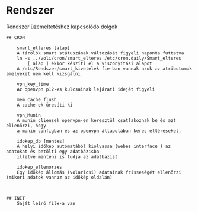 # Rendszer
Rendszer üzemeltetéshez kapcsolódó dolgok

    ## CRON

	    smart_elteres [alap]
		A tárolók smart státuszának változását figyeli naponta futtatva
		ln -s ../voli/cron/smart_elteres /etc/cron.daily/Smart_elteres
		    [ alap ] ekkor készíti el a viszonyítási alapot
		A /etc/Rendszer/smart_kivetelek fie-ban vannak azok az atributumok amelyeket nem kell vizsgálni

	    vpn_key_time
		Az openvpn p12-es kulcsainak lejárati idejét figyeli

	    mem_cache_flush
		A cache-ek üresíti ki

	    vpn_Munin
		A munin cliensek openvpn-en keresztül csatlakoznak be és azt ellenőrzi, hogy 
		a munin configban és az openvpn állapotában keres eltéréseket.

	    idokep_db [mentes]
		A helyi időkép autómatából kiolvassa (webes interface ) az adatokat és betölti egy adatbázisba
		illetve menteni is tudja az adatbázist

	    idokep_ellenorzes
		Egy időkép állomás (volaricsi) adatainak frisseségét ellenőrzi (mikori adatok vannaz az időkép oldalán)



    ## INIT
		Saját leíró file-a van
